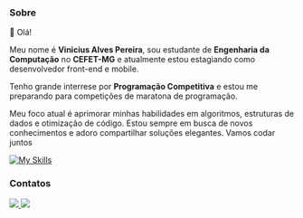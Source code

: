 ### Sobre    
👋 Olá! 

Meu nome é **Vinicius Alves Pereira**, sou estudante de **Engenharia da Computação** no **CEFET-MG** e atualmente estou estagiando como desenvolvedor front-end e mobile.

Tenho grande interrese por **Programação Competitiva** e estou me preparando para competições de maratona de programação. 

Meu foco atual é aprimorar minhas habilidades em algoritmos, estruturas de dados e otimização de código. Estou sempre em busca de novos conhecimentos e adoro compartilhar soluções elegantes. Vamos codar juntos

[![My Skills](https://skillicons.dev/icons?i=js,html,css,wasm)](https://skillicons.dev)

### Contatos
<p>
  <a href="https://www.linkedin.com/in/vinicius-alves-pereira-913254236/">
    <img src="https://img.shields.io/badge/LinkedIn-0077B5?style=for-the-badge&logo=linkedin&logoColor=white" />
  </a>
  <a href="mailto:vinicius.apereira04@gmail.com">
    <img src="https://img.shields.io/badge/Gmail-D14836?style=for-the-badge&logo=gmail&logoColor=white" />
  </a>
</p>

